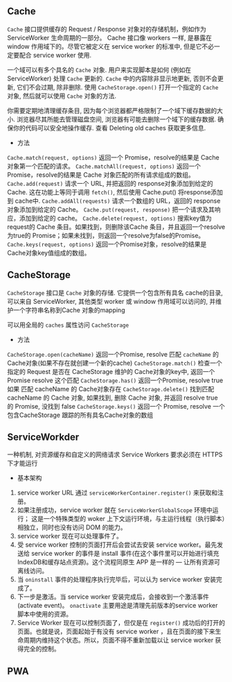 ## Cache

`Cache` 接口提供缓存的 Request / Response 对象对的存储机制，例如作为ServiceWorker 生命周期的一部分。 Cache 接口像 workers 一样, 是暴露在 window 作用域下的。尽管它被定义在 service worker 的标准中,  但是它不必一定要配合 service worker 使用.

一个域可以有多个具名的 `Cache` 对象. 用户来实现脚本是如何 (例如在 ServiceWorker) 处理 `Cache` 更新的. `Cache` 中的内容除非显示地更新, 否则不会更新, 它们不会过期, 除非删除. 使用 `CacheStorage.open()` 打开一个指定的 `Cache` 对象, 然后就可以使用 `Cache` 对象的方法.

你需要定期地清理缓存条目, 因为每个浏览器都严格限制了一个域下缓存数据的大小. 浏览器尽其所能去管理磁盘空间, 浏览器有可能去删除一个域下的缓存数据. 确保你的代码可以安全地操作缓存. 查看 Deleting old caches 获取更多信息.

- 方法

`Cache.match(request, options)`
返回一个 Promise，resolve的结果是 Cache 对象第一个匹配的请求。
`Cache.matchAll(request, options)`
返回一个Promise，resolve的结果是 Cache 对象匹配的所有请求组成的数组。
`Cache.add(request)`
请求一个 URL, 并把返回的 response对象添加到给定的 Cache. 这在功能上等同于调用 `fetch()`, 然后使用 Cache.put() 将response添加到 cache中.
`Cache.addAll(requests)`
请求一个数组的 URL，返回的 response对象添加到给定的 Cache。
`Cache.put(request, response)`
把一个请求及其响应，添加到给定的 cache。
`Cache.delete(request, options)`
搜索key值为request的 Cache 条目。如果找到，则删除该Cache 条目，并且返回一个resolve为true的 Promise；如果未找到，则返回一个resolve为false的Promise。
`Cache.keys(request, options)`
返回一个Promise对象，resolve的结果是 Cache对象key值组成的数组。

## CacheStorage

`CacheStorage` 接口是 `Cache` 对象的存储. 它提供一个包含所有具名 cache的目录,  可以来自 ServiceWorker, 其他类型 worker 或 window 作用域可以访问的, 并维护一个字符串名称到Cache 对象的mapping 

可以用全局的 `caches` 属性访问 `CacheStorage`

- 方法

`CacheStorage.open(cacheName)`
返回一个Promise, resolve 匹配 `cacheName` 的Cache对象(如果不存在就创建一个新的cache)
`CacheStorage.match()`
检查一个指定的 Request 是否在 CacheStorage 维护的 Cache对象的key中, 返回一个Promise resolve 这个匹配
`CacheStorage.has()`
返回一个Promise, resolve true 如果 匹配 cacheName 的 Cache对象存在
`CacheStorage.delete()`
找到匹配 cacheName 的 Cache 对象, 如果找到, 删除 Cache 对象, 并返回 resolve true 的 Promise, 没找到 false
`CacheStorage.keys()`
返回一个 Promise, resolve 一个包含CacheStorage 跟踪的所有具名Cache对象的数组


## ServiceWorkder

一种机制, 对资源缓存和自定义的网络请求
Service Workers 要求必须在 HTTPS 下才能运行

- 基本架构

1. service worker URL 通过 `serviceWorkerContainer.register()` 来获取和注册。
2. 如果注册成功，service worker 就在 `ServiceWorkerGlobalScope` 环境中运行； 这是一个特殊类型的 woker 上下文运行环境，与主运行线程（执行脚本）相独立，同时也没有访问 DOM 的能力。
3. service worker 现在可以处理事件了。
4. 受 service worker 控制的页面打开后会尝试去安装 service worker。最先发送给 service worker 的事件是 install 事件(在这个事件里可以开始进行填充 IndexDB和缓存站点资源)。这个流程同原生 APP 是一样的 — 让所有资源可离线访问。
5. 当 `oninstall` 事件的处理程序执行完毕后，可以认为 service worker 安装完成了。
6. 下一步是激活。当 service worker 安装完成后，会接收到一个激活事件(activate event)。 `onactivate` 主要用途是清理先前版本的service worker 脚本中使用的资源。
7. Service Worker 现在可以控制页面了，但仅是在 `register()` 成功后的打开的页面。也就是说，页面起始于有没有 service worker ，且在页面的接下来生命周期内维持这个状态。所以，页面不得不重新加载以让 service worker 获得完全的控制。
## PWA
